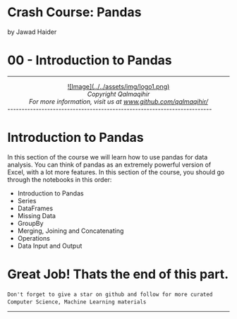 Crash Course: Pandas
================
by Jawad Haider
# **00 - Introduction to Pandas**
------------------------------------------------------------------------
<center>
<a href=''>![Image](../../assets/img/logo1.png)</a>
</center>
<center>
<em>Copyright Qalmaqihir</em>
</center>
<center>
<em>For more information, visit us at
<a href='http://www.github.com/qalmaqihir/'>www.github.com/qalmaqihir/</a></em>
</center>
------------------------------------------------------------------------
<!-- 
- <a href="#great-job-thats-the-end-of-this-part."
  id="toc-great-job-thats-the-end-of-this-part."><span
  class="toc-section-number">1</span> Great Job! Thats the end of this
  part.</a>
- <a href="#introduction-to-pandas" id="toc-introduction-to-pandas"><span
  class="toc-section-number">2</span> Introduction to Pandas</a>
- <a href="#great-job-thats-the-end-of-this-part.-1"
  id="toc-great-job-thats-the-end-of-this-part.-1"><span
  class="toc-section-number">3</span> Great Job! Thats the end of this
  part.</a>
----------------------------------------------------------------------------- -->


# Introduction to Pandas

In this section of the course we will learn how to use pandas for data
analysis. You can think of pandas as an extremely powerful version of
Excel, with a lot more features. In this section of the course, you
should go through the notebooks in this order:

- Introduction to Pandas
- Series
- DataFrames
- Missing Data
- GroupBy
- Merging, Joining and Concatenating
- Operations
- Data Input and Output

# Great Job! Thats the end of this part.

`Don't forget to give a star on github and follow for more curated Computer Science, Machine Learning materials`

------------------------------------------------------------------------
